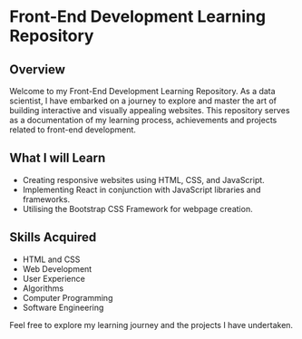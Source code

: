 # Front-End Development Learning Repository #
## Overview ##
Welcome to my Front-End Development Learning Repository. As a data scientist, I have embarked on a journey to explore and master the art of building interactive and visually appealing websites. This repository serves as a documentation of my learning process, achievements and projects related to front-end development.

## What I will Learn ##
- Creating responsive websites using HTML, CSS, and JavaScript.
- Implementing React in conjunction with JavaScript libraries and frameworks.
- Utilising the Bootstrap CSS Framework for webpage creation.

## Skills Acquired ##
- HTML and CSS
- Web Development
- User Experience
- Algorithms
- Computer Programming
- Software Engineering
  
Feel free to explore my learning journey and the projects I have undertaken. 
